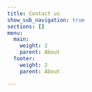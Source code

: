 ```yaml
---
title: Contact us
show_sub_navigation: true
sections: []
menu:
  main:
    weight: 2
    parent: About
  footer:
    weight: 2
    parent: About

---
```

